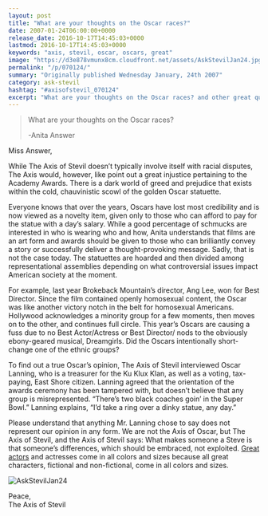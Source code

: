 ```yaml
---
layout: post
title: "What are your thoughts on the Oscar races?"
date: 2007-01-24T06:00:00+0000
release_date: 2016-10-17T14:45:03+0000
lastmod: 2016-10-17T14:45:03+0000
keywords: "axis, stevil, oscar, oscars, great"
image: "https://d3e878vmunx8cm.cloudfront.net/assets/AskStevilJan24.jpg"
permalink: "/p/070124/"
summary: "Originally published Wednesday January, 24th 2007"
category: ask-stevil
hashtag: "#axisofstevil_070124"
excerpt: "What are your thoughts on the Oscar races? and other great questions from Wednesday January, 24th 2007"
---
```


[p01]: https://d3e878vmunx8cm.cloudfront.net/assets/AskStevilJan24.jpg "AskStevilJan24"
> What are your thoughts on the Oscar races?
> 
> -Anita Answer

Miss Answer,

While The Axis of Stevil doesn’t typically involve itself with racial disputes, The Axis would, however, like point out a great injustice pertaining to the Academy Awards.  There is a dark world of greed and prejudice that exists within the cold, chauvinistic scowl of the golden Oscar statuette.

Everyone knows that over the years, Oscars have lost most credibility and is now viewed as a novelty item, given only to those who can afford to pay for the statue with a day’s salary.  While a good percentage of schmucks are interested in who is wearing who and how, Anita understands that films are an art form and awards should be given to those who can brilliantly convey a story or successfully deliver a thought-provoking message. Sadly, that is not the case today.  The statuettes are hoarded and then divided among representational assemblies depending on what controversial issues impact American society at the moment.

For example, last year Brokeback Mountain’s director, Ang Lee, won for Best Director.  Since the film contained openly homosexual content, the Oscar was like another victory notch in the belt for homosexual Americans.  Hollywood acknowledges a minority group for a few moments, then moves on to the other, and continues full circle.  This year’s Oscars are causing a fuss due to no Best Actor/Actress or Best Director/ nods to the obviously ebony-geared musical, Dreamgirls.  Did the Oscars intentionally short-change one of the ethnic groups?

To find out a true Oscar’s opinion, The Axis of Stevil interviewed Oscar Lanning, who is a treasurer for the Ku Klux Klan, as well as a voting, tax-paying, East Shore citizen.  Lanning agreed that the orientation of the awards ceremony has been tampered with, but doesn’t believe that any group is misrepresented.  “There’s two black coaches goin’ in the Super Bowl.” Lanning explains, “I’d take a ring over a dinky statue, any day.”

Please understand that anything Mr. Lanning chose to say does not represent our opinion in any form.  We are not the Axis of Oscar, but The Axis of Stevil, and the Axis of Stevil says:  What makes someone a Steve is that someone’s differences, which should be embraced, not exploited.  [Great actors](http://www.youtube.com/watch?v=px1PWgYvMrw "Great actors") and actresses come in all colors and sizes because all great characters, fictional and non-fictional, come in all colors and sizes.

![AskStevilJan24][p01]

Peace,  
The Axis of Stevil
